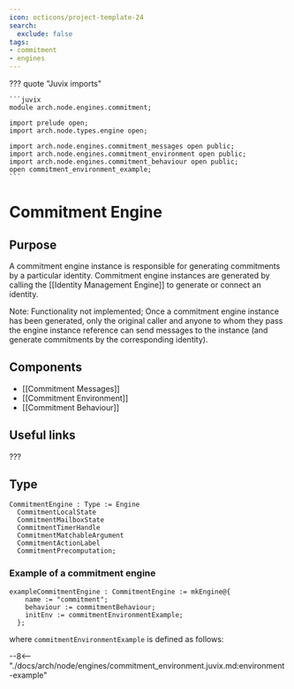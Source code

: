 ```yaml
---
icon: octicons/project-template-24
search:
  exclude: false
tags:
- commitment
- engines
---
```


??? quote "Juvix imports"

    ```juvix
    module arch.node.engines.commitment;

    import prelude open;
    import arch.node.types.engine open;

    import arch.node.engines.commitment_messages open public;
    import arch.node.engines.commitment_environment open public;
    import arch.node.engines.commitment_behaviour open public;
    open commitment_environment_example;
    ```

# Commitment Engine

## Purpose

A commitment engine instance is responsible for generating commitments by a particular identity. Commitment engine instances are generated by calling the [[Identity Management Engine]] to generate or connect an identity.

Note: Functionality not implemented;
Once a commitment engine instance has been generated, only the original caller and anyone to whom they pass the engine instance reference can send messages to the instance (and generate commitments by the corresponding identity).

## Components

- [[Commitment Messages]]
- [[Commitment Environment]]
- [[Commitment Behaviour]]

## Useful links

???

## Type

<!-- --8<-- [start:CommitmentEngine] -->
```juvix
CommitmentEngine : Type := Engine
  CommitmentLocalState
  CommitmentMailboxState
  CommitmentTimerHandle
  CommitmentMatchableArgument
  CommitmentActionLabel
  CommitmentPrecomputation;
```
<!-- --8<-- [end:CommitmentEngine] -->

### Example of a commitment engine

```juvix extract-module-statements
exampleCommitmentEngine : CommitmentEngine := mkEngine@{
    name := "commitment";
    behaviour := commitmentBehaviour;
    initEnv := commitmentEnvironmentExample;
  };
```

where `commitmentEnvironmentExample` is defined as follows:

--8<-- "./docs/arch/node/engines/commitment_environment.juvix.md:environment-example"
